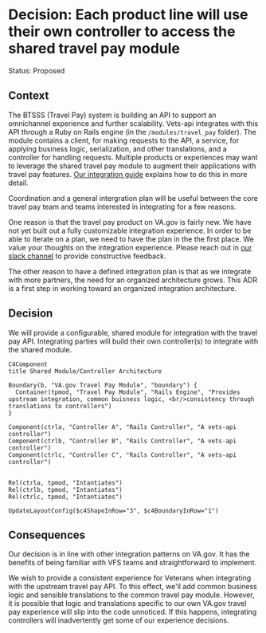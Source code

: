 # Decision: Each product line will use their own controller to access the shared travel pay module
Status: Proposed

## Context
The BTSSS (Travel Pay) system is building an API to support an omnichannel experience and further scalability. Vets-api integrates with this API through a Ruby on Rails engine (in the `/modules/travel_pay` folder). 
The module contains a client, for making requests to the API, a service, for applying business logic, serialization, and other translations, and a controller for handling requests. Multiple products or experiences
may want to leverage the shared travel pay module to augment their applications with travel pay features. [Our integration guide]() explains how to do this in more detail.

Coordination and a general intergration plan will be useful between the core travel pay team and teams interested in integrating for a few reasons. 

One reason is that the travel pay product on VA.gov is fairly new. We have not yet built out a fully customizable integration experience. In order to be able to iterate on a plan, we need to have the plan in the
the first place. We value your thoughts on the integration experience. Please reach out in [our slack channel]() to provide constructive feedback.

The other reason to have a defined integration plan is that as we integrate with more partners, the need for an organized architecture grows. This ADR is a first step in working toward an organized integration 
architecture.

## Decision
We will provide a configurable, shared module for integration with the travel pay API. Integrating parties will build their own controller(s) to integrate with the shared module.

```mermaid
C4Component
title Shared Module/Controller Architecture

Boundary(b, "VA.gov Travel Pay Module", "boundary") {
  Container(tpmod, "Travel Pay Module", "Rails Engine", "Provides upstream integration, common buisness logic, <br/>consistency through translations to controllers")
}

Component(ctrla, "Controller A", "Rails Controller", "A vets-api controller")
Component(ctrlb, "Controller B", "Rails Controller", "A vets-api controller")
Component(ctrlc, "Controller C", "Rails Controller", "A vets-api controller")


Rel(ctrla, tpmod, "Intantiates")
Rel(ctrlb, tpmod, "Intantiates")
Rel(ctrlc, tpmod, "Intantiates")

UpdateLayoutConfig($c4ShapeInRow="3", $c4BoundaryInRow="1")
```

## Consequences
Our decision is in line with other integration patterns on VA.gov. It has the benefits of being familiar with VFS teams and straightforward to implement.

We wish to provide a consistent experience for Veterans when integrating with the upstream travel pay API. To this effect, we'll add common business logic and sensible translations to the common travel pay module.
However, it is possible that logic and translations specific to our own VA.gov travel pay experience will slip into the code unnoticed. If this happens, integrating controllers will inadvertently get some of our
experience decisions.
